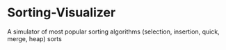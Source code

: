 # Sorting-Visualizer
A simulator of most popular sorting algorithms (selection, insertion, quick, merge, heap) sorts
